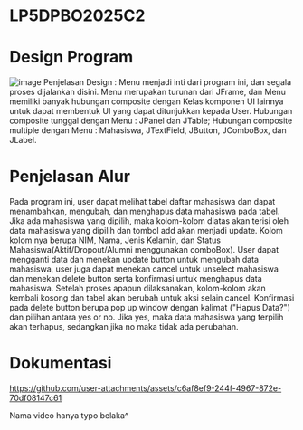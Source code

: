 # LP5DPBO2025C2

# Design Program
![image](https://github.com/user-attachments/assets/b1e1a7a0-f807-4e7d-8999-28be0e9fc510)
Penjelasan Design : Menu menjadi inti dari program ini, dan segala proses dijalankan disini. Menu merupakan turunan dari JFrame, dan Menu memiliki banyak hubungan composite dengan Kelas komponen UI lainnya untuk dapat membentuk UI yang dapat ditunjukkan kepada User.
Hubungan composite tunggal dengan Menu : JPanel dan JTable;
Hubungan composite multiple dengan Menu : Mahasiswa, JTextField, JButton, JComboBox, dan JLabel.

# Penjelasan Alur
Pada program ini, user dapat melihat tabel daftar mahasiswa dan dapat menambahkan, mengubah, dan menghapus data mahasiswa pada tabel. Jika ada mahasiswa yang dipilih, maka kolom-kolom diatas akan terisi oleh data mahasiswa yang dipilih dan tombol add akan menjadi update. Kolom kolom nya berupa NIM, Nama, Jenis Kelamin, dan Status Mahasiswa(Aktif/Dropout/Alumni menggunakan comboBox). 
User dapat mengganti data dan menekan update button untuk mengubah data mahasiswa, user juga dapat menekan cancel untuk unselect mahasiswa dan menekan delete button serta konfirmasi untuk menghapus data mahasiswa. Setelah proses apapun dilaksanakan, kolom-kolom akan kembali kosong dan tabel akan berubah untuk aksi selain cancel. Konfirmasi pada delete button berupa pop up window dengan kalimat ("Hapus Data?") dan pilihan antara yes or no. Jika yes, maka data mahasiswa yang terpilih akan terhapus, sedangkan jika no maka tidak ada perubahan.

# Dokumentasi
https://github.com/user-attachments/assets/c6af8ef9-244f-4967-872e-70df08147c61

Nama video hanya typo belaka^
